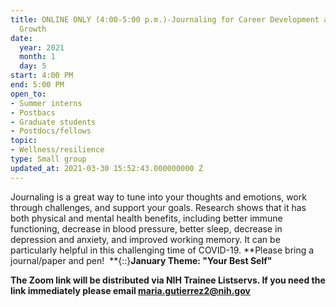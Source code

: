 ```yaml
---
title: ONLINE ONLY (4:00-5:00 p.m.)-Journaling for Career Development and Personal
  Growth
date:
  year: 2021
  month: 1
  day: 5
start: 4:00 PM
end: 5:00 PM
open_to:
- Summer interns
- Postbacs
- Graduate students
- Postdocs/fellows
topic:
- Wellness/resilience
type: Small group
updated_at: 2021-03-30 15:52:43.000000000 Z
---
```

Journaling is a great way to tune into your thoughts and emotions, work
through challenges, and support your goals. Research shows that it has
both physical and mental health benefits, including better immune
functioning, decrease in blood pressure, better sleep, decrease in
depression and anxiety, and improved working memory. It can be
particularly helpful in this challenging time of COVID-19. **Please
bring a journal/paper and pen!  **{::}**January Theme: \"Your Best
Self\"**

**The Zoom link will be distributed via NIH Trainee Listservs. If you
need the link immediately please email maria.gutierrez2@nih.gov**
